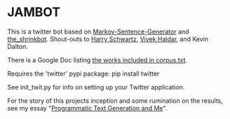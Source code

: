 JAMBOT
======

This is a twitter bot based on [Markov-Sentence-Generator](https://github.com/jiko/Markov-Sentence-Generator) and [the_shrinkbot](https://github.com/jiko/the_shrinkbot). Shout-outs to [Harry Schwartz](https://github.com/hrs), [Vivek Haldar](https://github.com/vivekhaldar), and Kevin Dalton.

There is a Google Doc listing [the works included in corpus.txt](https://docs.google.com/document/d/1Gd79hhSKXYAsstW3hQ5eP9vqIrcliFIlmj4UoxgOYfw/edit?pli=1).

Requires the 'twitter' pypi package: pip install twitter

See init_twit.py for info on setting up your Twitter application.

For the story of this projects inception and some rumination on the results, see my essay "[Programmatic Text Generation and Me](http://jameskoppen.com/spamdada.html)".
